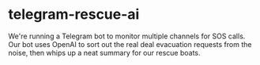 # telegram-rescue-ai
We're running a Telegram bot to monitor multiple channels for SOS calls. Our bot uses OpenAI to sort out the real deal evacuation requests from the noise, then whips up a neat summary for our rescue boats.
